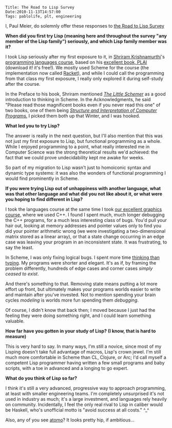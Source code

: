     Title: The Road to Lisp Survey
    Date:2010-11-13T14:57:00
    Tags: pablolife, plt, engineering

I, Paul Meier, do solemnly offer these responses to
[the Road to Lisp Survey](http://wiki.alu.org/Edi%20Weitz%27%20Road%20to%20Lisp)

**When did you first try Lisp (meaning here and throughout the survey "any
member of the Lisp family") seriously, and which Lisp family member was it?**

<!-- more -->

I took Lisp seriously after my first exposure to it, in [Shriram
Krishnamurthi](http://cs.brown.edu/people/sk/)'s
[programming languages course](http://cs.brown.edu/courses/cs173/),
based on his [excellent book, PLAI](http://cs.brown.edu/people/sk/Publications/Books/ProgLangs/2007-04-26/)
(download it! it's free!). We mostly used Scheme for the course
(the implementation now called [Racket](http://racket-lang.org/)), and while
I could call the programming from that class my first exposure, I really only
explored it during self-study after the course.

In the Preface to his book, Shriram mentioned
_[The Little Schemer](http://www.ccs.neu.edu/home/matthias/BTLS/)_ as a
good introduction to thinking in Scheme. In the Acknowledgments, he said
"Please read those magnificent books even if you never read this one" of two
books, one of them being _[Structure and Interpretation of Computer
Programs.](http://mitpress.mit.edu/sicp/)_ I picked them both up that Winter,
and I was hooked.

**What led you to try Lisp?**

The answer is really in the next question, but I'll also mention that this was
not just my first exposure to Lisp, but functional programming as a whole.
While I enjoyed programming to a point, what really interested me in Computer
Science was the strong theoretical results we'd achieved: the fact that we
could prove undecidability kept me awake for weeks.

So part of my migration to Lisp wasn't just to homoiconic syntax and dynamic
type systems: it was also the wonders of functional programming I would find
prominently in Scheme.

**If you were trying Lisp out of unhappiness with another language, what was
that other language and what did you not like about it, or what were you
hoping to find different in Lisp?**

I took the languages course at the same time I took [our excellent graphics
course,](http://cs.brown.edu/courses/cs123) where we used C++. I found I spent
much, much longer debugging the C++ programs, for a much less interesting class
of bugs. You'd pull your hair out, looking at memory addresses and pointer
values only to find you did your pointer arithmetic wrong (we were investigating
a two-dimensional matrix stored as a linear array), or that a state change
occurring in an edge case was leaving your program in an inconsistent state. It
was frustrating, to say the least.

In Scheme, I was only fixing logical bugs. I spent more time [thinking than
typing](http://blogs.law.harvard.edu/philg/2005/03/07/how-long-is-the-average-internet-discussion-forum-posting/).
My programs were shorter and elegant. It's as if, by framing the
problem differently, hundreds of edge cases and corner cases _simply ceased to
exist_.

And there's something to that. Removing state means putting a lot more effort
up front, but ultimately makes your programs worlds easier to write and
maintain after you've invested. Not to mention spending your brain cycles
_modeling_ is worlds more fun spending them _debugging_.

Of course, I didn't know that back then; I moved because I just had the
feeling they were doing something right, and I could learn something valuable.

**How far have you gotten in your study of Lisp? (I know, that is hard to
measure)**

This is very hard to say. In many ways, I'm still a novice, since most of my
Lisping doesn't take full advantage of macros, Lisp's crown jewel. I'm still
much more comfortable in Scheme than CL, Clojure, or Arc; I'd call myself a
competent Lisp programmer having written a few small programs and baby
scripts, with a toe in advanced and a longing to go expert.

**What do you think of Lisp so far?**

I think it's still a very advanced, progressive way to approach programming,
at least with smaller engineering teams. I'm completely unsurprised it's not
used in industry as much; it's a large investment, and languages rely heavily
on community. Incidentally, I feel the only real rival to Lisp in caliber
would be Haskell, who's unofficial motto is "avoid success at all costs." ^\_^

Also, any of you see [atomo](http://atomo-lang.org/)? It looks pretty hip,
if ambitious...

